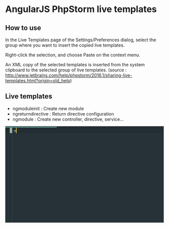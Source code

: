 # AngularJS PhpStorm live templates


## How to use

In the Live Templates page of the Settings/Preferences dialog, select the group where you want to insert the copied live templates.

Right-click the selection, and choose Paste on the context menu.

An XML copy of the selected templates is inserted from the system clipboard to the selected group of live templates.
(source : http://www.jetbrains.com/help/phpstorm/2016.1/sharing-live-templates.html?origin=old_help)


## Live templates

 - ngmoduleinit : Create new module
 - ngreturndirective : Return directive configuration
 - ngmodule : Create new controller, directive, service...
 
![ngmodule screencast](https://raw.githubusercontent.com/maxime-colin/angularjs-phpstorm-live-templates/master/ngmodule.gif)
